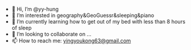 - 👋 Hi, I’m @yy-hung
- 👀 I’m interested in geography&GeoGuessr&sleeping&piano
- 🌱 I’m currently learning how to get out of my bed with less than 8 hours of sleep
- 💞️ I’m looking to collaborate on ...
- 📫 How to reach me: yingyoukong63@gmail.com

<!---
yy-hung/yy-hung is a ✨ special ✨ repository because its `README.md` (this file) appears on your GitHub profile.
You can click the Preview link to take a look at your changes.
--->
